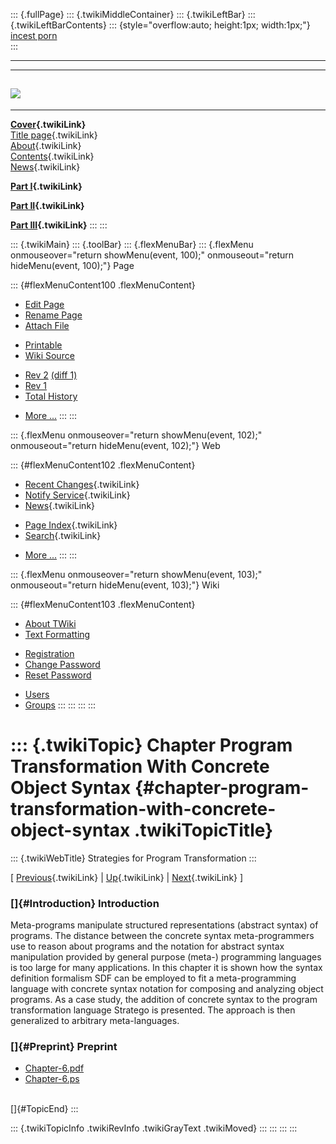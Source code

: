 ::: {.fullPage}
::: {.twikiMiddleContainer}
::: {.twikiLeftBar}
::: {.twikiLeftBarContents}
::: {style="overflow:auto; height:1px; width:1px;"}
[incest porn](http://sexpace.net/)\
:::

------------------------------------------------------------------------

  -----------------------------------------------------------------------------
  [![](../pub/Stratego/StrategoLogo/StrategoLogoTextless-100px.png)](WebHome)
  -----------------------------------------------------------------------------

------------------------------------------------------------------------

**[Cover](WebHome){.twikiLink}**\
[Title page](TitlePage){.twikiLink}\
[About](AboutThisBook){.twikiLink}\
[Contents](TableOfContents){.twikiLink}\
[News](WebNews){.twikiLink}

**[Part I](PartI){.twikiLink}**

**[Part II](PartII){.twikiLink}**

**[Part III](PartIII){.twikiLink}**
:::
:::

::: {.twikiMain}
::: {.toolBar}
::: {.flexMenuBar}
::: {.flexMenu onmouseover="return showMenu(event, 100);" onmouseout="return hideMenu(event, 100);"}
Page

::: {#flexMenuContent100 .flexMenuContent}
-   [Edit
    Page](http://www.program-transformation.org/edit/Book/ChapterProgramTransformationWithConcreteObjectSyntax?t=1536829080)
-   [Rename
    Page](http://www.program-transformation.org/rename/Book/ChapterProgramTransformationWithConcreteObjectSyntax)
-   [Attach
    File](http://www.program-transformation.org/attach/Book/ChapterProgramTransformationWithConcreteObjectSyntax)

<!-- -->

-   [Printable](http://www.program-transformation.org/view/Book/ChapterProgramTransformationWithConcreteObjectSyntax?skin=print.pattern)
-   [Wiki
    Source](http://www.program-transformation.org/view/Book/ChapterProgramTransformationWithConcreteObjectSyntax?skin=text&raw=on&contenttype=text/plain)

<!-- -->

-   [Rev
    2](http://www.program-transformation.org/view/Book/ChapterProgramTransformationWithConcreteObjectSyntax?rev=1.2)
    [(diff 1)](http://www.program-transformation.org/rdiff/Book/ChapterProgramTransformationWithConcreteObjectSyntax?rev1=1.2&rev2=1.1)
-   [Rev
    1](http://www.program-transformation.org/view/Book/ChapterProgramTransformationWithConcreteObjectSyntax?rev=1.1)
-   [Total
    History](http://www.program-transformation.org/rdiff/Book/ChapterProgramTransformationWithConcreteObjectSyntax)

<!-- -->

-   [More
    \...](http://www.program-transformation.org/oops/Book/ChapterProgramTransformationWithConcreteObjectSyntax?template=oopsmore&param1=1.2&param2=1.2)
:::
:::

::: {.flexMenu onmouseover="return showMenu(event, 102);" onmouseout="return hideMenu(event, 102);"}
Web

::: {#flexMenuContent102 .flexMenuContent}
-   [Recent Changes](WebChanges){.twikiLink}
-   [Notify Service](WebNotify){.twikiLink}
-   [News](WebNews){.twikiLink}

<!-- -->

-   [Page Index](WebIndex){.twikiLink}
-   [Search](WebSearch){.twikiLink}

<!-- -->

-   [More
    \...](http://www.program-transformation.org/oops/Book/ChapterProgramTransformationWithConcreteObjectSyntax?template=oopsmore&param1=1.2&param2=1.2)
:::
:::

::: {.flexMenu onmouseover="return showMenu(event, 103);" onmouseout="return hideMenu(event, 103);"}
Wiki

::: {#flexMenuContent103 .flexMenuContent}
-   [About
    TWiki](http://www.program-transformation.org/view/TWiki/WebHome)
-   [Text
    Formatting](http://www.program-transformation.org/view/TWiki/TextFormattingRules)

<!-- -->

-   [Registration](http://www.program-transformation.org/view/TWiki/TWikiRegistration)
-   [Change
    Password](http://www.program-transformation.org/view/TWiki/ChangePassword)
-   [Reset
    Password](http://www.program-transformation.org/view/TWiki/ResetPassword)

<!-- -->

-   [Users](http://www.program-transformation.org/view/Main/TWikiUsers)
-   [Groups](http://www.program-transformation.org/view/Main/TWikiGroups)
:::
:::
:::
:::

::: {.twikiTopic}
Chapter Program Transformation With Concrete Object Syntax {#chapter-program-transformation-with-concrete-object-syntax .twikiTopicTitle}
==========================================================

::: {.twikiWebTitle}
Strategies for Program Transformation
:::

\[ [Previous](ChapterTermRewriting){.twikiLink} \|
[Up](PartIII){.twikiLink} \|
[Next](ChapterInControlOfRewriting){.twikiLink} \]

### []{#Introduction} Introduction

Meta-programs manipulate structured representations (abstract syntax) of
programs. The distance between the concrete syntax meta-programmers use
to reason about programs and the notation for abstract syntax
manipulation provided by general purpose (meta-) programming languages
is too large for many applications. In this chapter it is shown how the
syntax definition formalism SDF can be employed to fit a
meta-programming language with concrete syntax notation for composing
and analyzing object programs. As a case study, the addition of concrete
syntax to the program transformation language Stratego is presented. The
approach is then generalized to arbitrary meta-languages.

### []{#Preprint} Preprint

-   [Chapter-6.pdf](http://www.cs.uu.nl/~visser/book/Chapter-6.pdf)
-   [Chapter-6.ps](http://www.cs.uu.nl/~visser/book/Chapter-6.ps)

\
[]{#TopicEnd}
:::

::: {.twikiTopicInfo .twikiRevInfo .twikiGrayText .twikiMoved}
:::
:::
:::
:::
